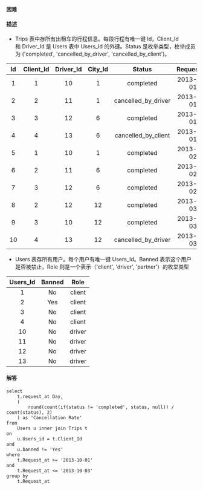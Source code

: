 #### 困难

#### 描述
- Trips 表中存所有出租车的行程信息。每段行程有唯一键 Id，Client_Id 和 Driver_Id 是 Users 表中 Users_Id 的外键。Status 是枚举类型，枚举成员为 ('completed', 'cancelled_by_driver', 'cancelled_by_client')。

| Id  | Client_Id   | Driver_Id     | City_Id   | Status    | Request_at     | 
| :---: | :----: | :----:| :---: | :----: | :----:| 
| 1  |     1     |    10     |    1    |     completed      |2013-10-01|
| 2  |     2     |    11     |    1    | cancelled_by_driver|2013-10-01|
| 3  |     3     |    12     |    6    |     completed      |2013-10-01|
| 4  |     4     |    13     |    6    | cancelled_by_client|2013-10-01|
| 5  |     1     |    10     |    1    |     completed      |2013-10-02|
| 6  |     2     |    11     |    6    |     completed      |2013-10-02|
| 7  |     3     |    12     |    6    |     completed      |2013-10-02|
| 8  |     2     |    12     |    12   |     completed      |2013-10-03|
| 9  |     3     |    10     |    12   |     completed      |2013-10-03| 
| 10 |     4     |    13     |    12   | cancelled_by_driver|2013-10-03|


- Users 表存所有用户。每个用户有唯一键 Users_Id。Banned 表示这个用户是否被禁止，Role 则是一个表示（'client', 'driver', 'partner'）的枚举类型

| Users_Id   |Banned   |Role   |
| :---:| :---:| :---:| 
|    1     |   No   | client |
|    2     |   Yes  | client |
|    3     |   No   | client |
|    4     |   No   | client |
|    10    |   No   | driver |
|    11    |   No   | driver |
|    12    |   No   | driver |
|    13    |   No   | driver |



#### 解答

```shell script
select
    t.request_at Day, 
    (
        round(count(if(status != 'completed', status, null)) / count(status), 2)
    ) as 'Cancellation Rate'
from
    Users u inner join Trips t
on
    u.Users_id = t.Client_Id
and
    u.banned != 'Yes'
where
    t.Request_at >= '2013-10-01'
and
    t.Request_at <= '2013-10-03'
group by
    t.Request_at


```